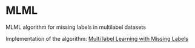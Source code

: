 # MLML
MLML algorithm for missing labels in multilabel datasets

Implementation of the algorithm:
[Multi label Learning with Missing Labels](http://www.escience.cn/system/file?fileId=70041)